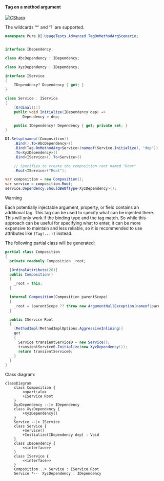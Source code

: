 #### Tag on a method argument

[![CSharp](https://img.shields.io/badge/C%23-code-blue.svg)](../tests/Pure.DI.UsageTests/Advanced/TagOnMethodArgScenario.cs)

The wildcards ‘*’ and ‘?’ are supported.


```c#
namespace Pure.DI.UsageTests.Advanced.TagOnMethodArgScenario;


interface IDependency;

class AbcDependency : IDependency;

class XyzDependency : IDependency;

interface IService
{
    IDependency? Dependency { get; }
}

class Service : IService
{
    [Ordinal(1)]
    public void Initialize(IDependency dep) =>
        Dependency = dep;

    public IDependency? Dependency { get; private set; }
}

DI.Setup(nameof(Composition))
    .Bind().To<AbcDependency>()
    .Bind(Tag.OnMethodArg<Service>(nameof(Service.Initialize), "dep"))
    .To<XyzDependency>()
    .Bind<IService>().To<Service>()

    // Specifies to create the composition root named "Root"
    .Root<IService>("Root");

var composition = new Composition();
var service = composition.Root;
service.Dependency.ShouldBeOfType<XyzDependency>();
```

> [!WARNING]
> Each potentially injectable argument, property, or field contains an additional tag. This tag can be used to specify what can be injected there. This will only work if the binding type and the tag match. So while this approach can be useful for specifying what to enter, it can be more expensive to maintain and less reliable, so it is recommended to use attributes like `[Tag(...)]` instead.

The following partial class will be generated:

```c#
partial class Composition
{
  private readonly Composition _root;

  [OrdinalAttribute(20)]
  public Composition()
  {
    _root = this;
  }

  internal Composition(Composition parentScope)
  {
    _root = (parentScope ?? throw new ArgumentNullException(nameof(parentScope)))._root;
  }

  public IService Root
  {
    [MethodImpl(MethodImplOptions.AggressiveInlining)]
    get
    {
      Service transientService0 = new Service();
      transientService0.Initialize(new XyzDependency());
      return transientService0;
    }
  }
}
```

Class diagram:

```mermaid
classDiagram
	class Composition {
		<<partial>>
		+IService Root
	}
	XyzDependency --|> IDependency
	class XyzDependency {
		+XyzDependency()
	}
	Service --|> IService
	class Service {
		+Service()
		+Initialize(IDependency dep) : Void
	}
	class IDependency {
		<<interface>>
	}
	class IService {
		<<interface>>
	}
	Composition ..> Service : IService Root
	Service *--  XyzDependency : IDependency
```

